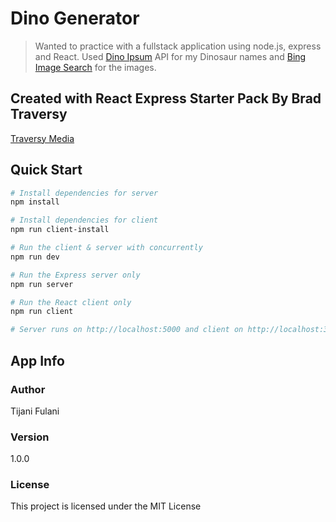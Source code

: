 # Dino Generator

> Wanted to practice with a fullstack application using node.js, express and React. Used [Dino Ipsum](https://rapidapi.com/alexnormand/api/dino-ipsum/) API for my Dinosaur names and [Bing Image Search](https://rapidapi.com/microsoft-azure-org-microsoft-cognitive-services/api/bing-image-search1/) for the images.

## Created with React Express Starter Pack By Brad Traversy

[Traversy Media](http://www.traversymedia.com)

## Quick Start

```bash
# Install dependencies for server
npm install

# Install dependencies for client
npm run client-install

# Run the client & server with concurrently
npm run dev

# Run the Express server only
npm run server

# Run the React client only
npm run client

# Server runs on http://localhost:5000 and client on http://localhost:3000
```

## App Info

### Author

Tijani Fulani

### Version

1.0.0

### License

This project is licensed under the MIT License
